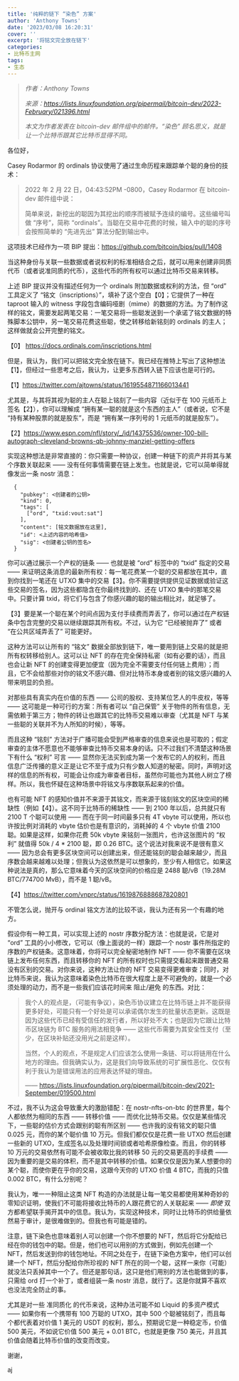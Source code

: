 ```yaml
---
title: '纯粹的链下 “染色” 方案'
author: 'Anthony Towns'
date: '2023/03/08 16:20:31'
cover: ''
excerpt: '将铭文完全放在链下'
categories:
- 比特币主网
tags:
- 生态
---
```



> *作者：Anthony Towns*
>
> *来源：<https://lists.linuxfoundation.org/pipermail/bitcoin-dev/2023-February/021396.html>*
>
> *本文为作者发表在 bitcoin-dev 邮件组中的邮件。“染色” 顾名思义，就是让一个比特币跟其它比特币显得不同。*

各位好，

Casey Rodarmor 的 ordinals 协议使用了通过生命历程来跟踪单个聪的身份的技术：

> 2022 年 2 月 22 日，04:43:52PM -0800，Casey Rodarmor 在 bitcoin-dev 邮件组中说：
>
> 简单来说，新挖出的聪因为其挖出的顺序而被赋予连续的编号。这些编号叫做 “序号”，简称 “ordinals”。当聪在交易中花费的时候，输入中的聪的序号会按照简单的 “先进先出” 算法分配到输出中。

这项技术已经作为一项 BIP 提出：https://github.com/bitcoin/bips/pull/1408

当这种身份与关联一些数据或者说权利的标准相结合之后，就可以用来创建非同质代币（或者说准同质的代币），这些代币的所有权可以通过比特币交易来转移。

上述 BIP 提议并没有描述任何为一个 ordinals 附加数据或权利的方法，但 “ord” 工具定义了 “铭文（inscriptions）”，填补了这个空白【0】；它提供了一种在 taproot 输入的 witness 字段包含编码哑剧（mime）的数据的方法。为了制作这样的铭文，需要发起两笔交易：一笔交易将一些聪发送到一个承诺了铭文数据的特殊脚本公钥中，另一笔交易花费这些聪，使之转移给新铭刻的 ordinals 的主人；这样做就会公开完整的铭文。

【0】 https://docs.ordinals.com/inscriptions.html

但是，我认为，我们可以把铭文完全放在链下。我已经在推特上写出了这种想法【1】，但经过一些思考之后，我认为，让更多东西转入链下应该也是可行的。

【1】https://twitter.com/ajtowns/status/1619554871166013441

尤其是，与其将其视为聪的主人在聪上铭刻了一些内容（近似于在 100 元纸币上签名【2】），你可以理解成 “拥有某一聪的就是这个东西的主人”（或者说，它不是 “持有某种股票的就是股东”，而是 “拥有某一序列号的 1 元纸币的就是股东”）。

【2】https://www.espn.com/nfl/story/_/id/14375536/owner-100-bill-autograph-cleveland-browns-qb-johnny-manziel-getting-offers

实现这种想法是非常直接的：你只需要一种协议，创建一种链下的资产并将其与某个序数关联起来 —— 没有任何事情需要在链上发生。也就是说，它可以简单得就像发出一条 nostr 消息：

```
  {
    "pubkey": <创建者的公钥>
    "kind": 0,
    "tags": [
      ["ord", "txid:vout:sat"]
    ],
    "content": [铭文数据放在这里],
    "id": <上述内容的哈希值>
    "sig": <创建者公钥的签名>
  }
```

你可以通过展示一个产权的链条 —— 也就是被 “ord” 标签中的 “txid” 指定的交易 —— 来证明这条消息的最新所有权：每一笔花费某一个聪的交易都放在其中，直到你找到一笔还在 UTXO 集中的交易【3】。你不需要提供提供见证数据或验证这些交易的签名，因为这些都隐含在你最终找到的、还在 UTXO 集中的那笔交易中。只要计算 txid，将它们与包含了你感兴趣的聪的输出相比对，就足够了。

【3】要是某一个聪在某个时间点因为支付手续费而弄丢了，你可以通过在产权链条中包含完整的交易以继续跟踪其所有权。不过，认为它 “已经被抛弃了” 或者 “在公共区域弄丢了” 可能更好。

这种方法可以让所有的 “铭文” 数据全部放到链下，唯一要用到链上交易的就是把所有权转移给别人。这可以让 NFT 的存在完全保持私密（如有必要的话），而且也会让新 NFT 的创建变得更加便宜（因为完全不需要支付任何链上费用）；而且，它不会给那些对你的铭文不感兴趣、但对比特币本身或者别的铭文感兴趣的人带来明显的负担。

对那些具有真实内在价值的东西 —— 公司的股权、支持某位艺人的牛皮权，等等 —— 这可能是一种可行的方案：所有者可以 “自己保管” 关于物件的所有信息，无需依赖于第三方；物件的转让也跟其它的比特币交易难以审查（尤其是 NFT 与某一些聪的关联并不为人所知的时候），等等。

而且这种 “铭刻” 方法对于广播可能会受到严格审查的信息来说也是可取的；假定审查的主体不愿意也不能够审查比特币交易本身的话。只不过我们不清楚这种场景下有什么 “权利” 可言 —— 显然你无法买到成为第一个发布它的人的权利，而且信息广泛传播的意义正是让它不至于成为只有少数人知道的秘密。同时，声明对这样的信息的所有权，可能会让你成为审查者目标，虽然你可能也为其他人树立了榜样。所以，我也怀疑在这种场景中将铭文与序数联系起来的价值。

也有可能 NFT 的感知价值并不来源于其铭文，而来源于铭刻铭文的区块空间的稀缺性（例如【4】）。这不同于比特币的稀缺性 —— 到 2100 年以后，总共就只有 2100 T 个聪可以使用 —— 而在于同一时间最多只有 4T vbyte 可以使用，所以也许按比例对消耗的 vbyte 估价也是有意识的，消耗掉的 4 个 vbyte 价值 2100 聪。如果是这样，如果你花费 50k  vbyte 来铭刻一张图片，也许这张图片的 “权利” 就值得 50k / 4 * 2100 聪，即 0.26 BTC。这个说法对我来说不是很有意义 —— 因为总会有更多区块空间可以创建出来，但还能铭刻的聪会越来越少，而且序数会越来越难以处理；但我认为这依然是可以想象的，至少有人相信它。如果这种说法是真的，那么它意味着今天的区块空间的价格应是 2488 聪/vB（19.28M BTC/774700 MvB），而不是 1 聪/vB。

【4】https://twitter.com/vnprc/status/1619876888687820801

不管怎么说，抛开与 ordinal 铭文方法的比较不谈，我认为还有另一个有趣的地方。

假设你有一种工具，可以实现上述的 nostr 序数分配方法：也就是说，它是对 “ord” 工具的小小修改，它可以（像上面说的一样）跟踪一个 nostr 事件所指定的序数的产权链条。这意味着，你将可以完全秘密地制作 NFT —— 你不需要在区块链上发布任何东西，而且转移你的 NFT 的所有权时也只需提交看起来跟普通交易没有区别的交易。对你来说，这种方法让你的 NFT 交易变得更难审查；同时，对比特币来说，我认为这意味着染色比特币在很大程度上是不可避免的，就是一个必须处理的动力，而不是一些我们应该花时间来 阻止/避免 的东西。对比：

> 我个人的观点是，（可能有争议），染色币协议建立在比特币链上并不能获得更多好处，可能只有一个好处是可以承诺偶尔发生的批量状态更新。这既是因为这些代币已经有受信任的发行者，所以好处不大；也是因为它跟让比特币区块链为 BTC 服务的用法相竞争 —— 这些代币需要为其安全性支付（至少，在区块补贴还没用光之前是这样）。
>
> 当然，个人的观点，不是规定人们应该怎么使用一条链、可以将链用在什么地方的理由。但我确实认为，这是我们向导致系统的可扩展性恶化、仅仅有利于我认为是错误用法的应用表达怀疑的理由。
>
> —— https://lists.linuxfoundation.org/pipermail/bitcoin-dev/2021-September/019500.html

不过，我不认为这会导致重大的激励错配：在 nostr-nfts-on-btc 的世界里，每个人都依然为相同的东西 —— 转移价值 —— 而优化比特币交易。仅仅是某些情况下，一些聪的估价方式会跟别的聪有所区别 —— 也许我的没有铭文的聪只值 0.025 元，而你的某个聪价值 10 万元。但我们都仅仅是花费一些 UTXO 然后创建一些新的 UTXO，生成签名以及处理时间锁或者哈希原像检查。而且，你的转移 10 万元的交易依然有可能不会被收取比我的转移 50 元的交易更高的手续费 —— 因为重要的是交易的体积，而不是其中转移的价值。如果仅仅是因为某人想要你的某个聪，而使你更在乎你的交易，这跟今天你的 UTXO 价值 4 BTC，而我的只值 0.002 BTC，有什么分别呢？

我认为，唯一一种阻止这类 NFT 构造的办法就是让每一笔交易都使用某种奇妙的零知识证明，使我们不可能将接收比特币的人跟花费它的人关联起来 —— *即使* 双方都希望联手揭开其中的信息。我认为，实现这种技术，同时让比特币的供给量依然易于审计，是很难做到的。但我也有可能是错的。

注意，链下染色也意味着别人可以创建一个你不想要的 NFT，然后将它分配给已经在你的钱包中的聪。但是，他们也可以用别的方式做到，例如先创建一个 NFT，然后发送到你的钱包地址。不同之处在于，在链下染色方案中，他们可以创建一个 NFT，然后分配给你所珍视的 NFT 所在的同一个聪，这样一来你（可能）就没法只丢掉其中一个了。但还是那句话，这只是他们用别的方法也能做到的事，只需给 ord 打一个补丁，或者组装一条 nostr 消息，就行了。这是你就算不喜欢也没法完全防止的事。

尤其是对一些 准同质化 的代币来说，这种办法可能不如 Liquid 的多资产模式 —— 如果你有一个携带有 100 万聪的 UTXO，其中 500 个聪被铭刻了，而且每个都代表着对价值 1 美元的 USDT 的权利，那么，预期说它是一种稳定币，价值 500 美元，不如说它价值 500 美元 + 0.01 BTC，也就是更像 750 美元，并且其价值会随着比特币价值的改变而改变。

谢谢，

aj